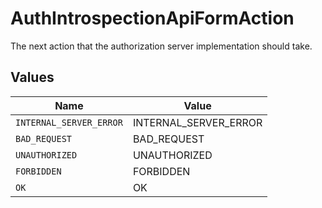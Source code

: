 # AuthIntrospectionApiFormAction

The next action that the authorization server implementation should take.


## Values

| Name                    | Value                   |
| ----------------------- | ----------------------- |
| `INTERNAL_SERVER_ERROR` | INTERNAL_SERVER_ERROR   |
| `BAD_REQUEST`           | BAD_REQUEST             |
| `UNAUTHORIZED`          | UNAUTHORIZED            |
| `FORBIDDEN`             | FORBIDDEN               |
| `OK`                    | OK                      |